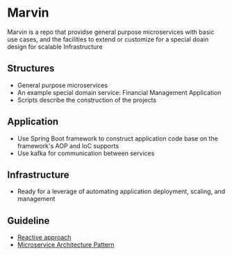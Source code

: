 # Marvin
Marvin is a repo that providse general purpose microservices with basic use cases, and the facilities to extend or customize for a special doain design for scalable Infrastructure

## Structures
- General purpose microservices 
- An example special domain service: Financial Management Application
- Scripts describe the construction of the projects

## Application
- Use Spring Boot framework to construct application code base on the framework's AOP and IoC supports
- Use kafka for communication between services


## Infrastructure
- Ready for a leverage of automating application deployment, scaling, and management

## Guideline
- [Reactive approach](https://www.reactivemanifesto.org/)
- [Microservice Architecture Pattern](http://martinfowler.com/microservices/)








 


